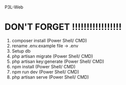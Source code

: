 P3L-Web

# DON'T FORGET !!!!!!!!!!!!!!!!!
1. composer install (Power Shell/ CMD)
2. rename .env.example file -> .env
3. Setup db
4. php artisan migrate (Power Shell/ CMD)
5. php artisan key:generate (Power Shell/ CMD)
6. npm install (Power Shell/ CMD)
8. npm run dev (Power Shell/ CMD)
9. php artisan serve (Power Shell/ CMD)
